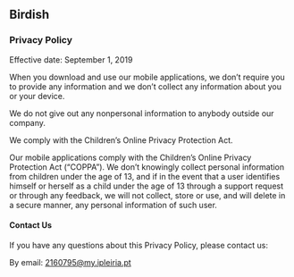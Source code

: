 ## Birdish

### Privacy Policy

Effective date: September 1, 2019

When you download and use our mobile applications, we don’t require you to provide any information and we don’t collect any information about you or your device.

We do not give out any nonpersonal information to anybody outside our company.

We comply with the Children’s Online Privacy Protection Act.

Our mobile applications comply with the Children’s Online Privacy Protection Act (“COPPA”). We don’t knowingly collect personal information from children under the age of 13, and if in the event that a user identifies himself or herself as a child under the age of 13 through a support request or through any feedback, we will not collect, store or use, and will delete in a secure manner, any personal information of such user.

#### Contact Us

If you have any questions about this Privacy Policy, please contact us:

By email: 2160795@my.ipleiria.pt
